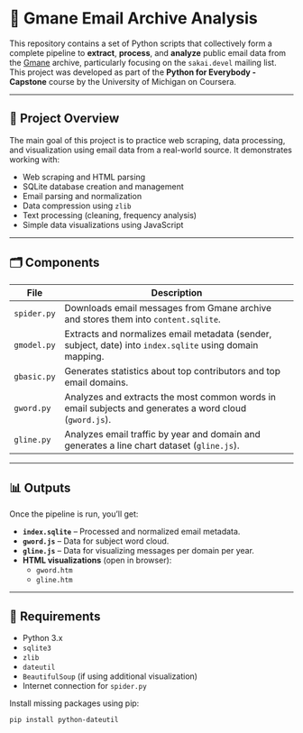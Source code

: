 # 📧 Gmane Email Archive Analysis

This repository contains a set of Python scripts that collectively form a complete pipeline to **extract**, **process**, and **analyze** public email data from the [Gmane](http://www.gmane.org/) archive, particularly focusing on the `sakai.devel` mailing list. This project was developed as part of the **Python for Everybody - Capstone** course by the University of Michigan on Coursera.

---

## 🧠 Project Overview

The main goal of this project is to practice web scraping, data processing, and visualization using email data from a real-world source. It demonstrates working with:
- Web scraping and HTML parsing
- SQLite database creation and management
- Email parsing and normalization
- Data compression using `zlib`
- Text processing (cleaning, frequency analysis)
- Simple data visualizations using JavaScript

---

## 🗂️ Components

| File | Description |
|------|-------------|
| `spider.py` | Downloads email messages from Gmane archive and stores them into `content.sqlite`. |
| `gmodel.py` | Extracts and normalizes email metadata (sender, subject, date) into `index.sqlite` using domain mapping. |
| `gbasic.py` | Generates statistics about top contributors and top email domains. |
| `gword.py` | Analyzes and extracts the most common words in email subjects and generates a word cloud (`gword.js`). |
| `gline.py` | Analyzes email traffic by year and domain and generates a line chart dataset (`gline.js`). |

---

## 📊 Outputs

Once the pipeline is run, you’ll get:

- **`index.sqlite`** – Processed and normalized email metadata.
- **`gword.js`** – Data for subject word cloud.
- **`gline.js`** – Data for visualizing messages per domain per year.
- **HTML visualizations** (open in browser):
  - `gword.htm`
  - `gline.htm`

---

## 🔧 Requirements

- Python 3.x
- `sqlite3`
- `zlib`
- `dateutil`
- `BeautifulSoup` (if using additional visualization)
- Internet connection for `spider.py`

Install missing packages using pip:

```bash
pip install python-dateutil
